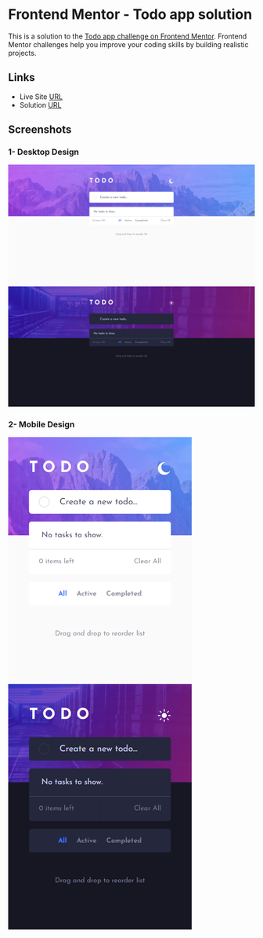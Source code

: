 # Frontend Mentor - Todo app solution

This is a solution to the [Todo app challenge on Frontend Mentor](https://www.frontendmentor.io/challenges/todo-app-Su1_KokOW). Frontend Mentor challenges help you improve your coding skills by building realistic projects.

## Links

- Live Site [URL]()
- Solution [URL](https://www.frontendmentor.io/solutions)

## Screenshots

### 1- Desktop Design

![](screenshots/desktop-light.png)
![](screenshots/desktop-dark.png)

### 2- Mobile Design

![](screenshots/mobile-light.png)
![](screenshots/mobile-dark.png)
